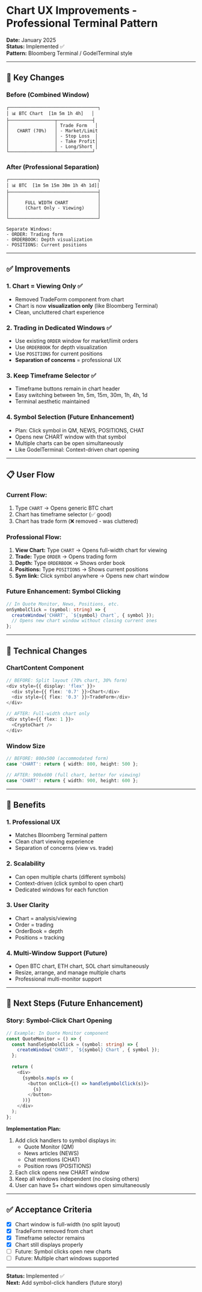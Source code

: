 # Chart UX Improvements - Professional Terminal Pattern

**Date:** January 2025  
**Status:** Implemented ✅  
**Pattern:** Bloomberg Terminal / GodelTerminal style

---

## 🎯 Key Changes

### **Before (Combined Window)**
```
┌─────────────────────────────────┐
│ 📊 BTC Chart  [1m 5m 1h 4h]   │
├─────────────────┬─────────────┤
│                 │ Trade Form   │
│   CHART (70%)   │ - Market/Limit
│                 │ - Stop Loss  │
│                 │ - Take Profit│
│                 │ - Long/Short │
└─────────────────┴─────────────┘
```

### **After (Professional Separation)**
```
┌─────────────────────────────────┐
│ 📊 BTC  [1m 5m 15m 30m 1h 4h 1d]│
├─────────────────────────────────┤
│                                 │
│      FULL WIDTH CHART           │
│      (Chart Only - Viewing)     │
│                                 │
└─────────────────────────────────┘

Separate Windows:
- ORDER: Trading form
- ORDERBOOK: Depth visualization  
- POSITIONS: Current positions
```

---

## ✅ Improvements

### 1. **Chart = Viewing Only** ✅
- Removed TradeForm component from chart
- Chart is now **visualization only** (like Bloomberg Terminal)
- Clean, uncluttered chart experience

### 2. **Trading in Dedicated Windows** ✅
- Use existing `ORDER` window for market/limit orders
- Use `ORDERBOOK` for depth visualization
- Use `POSITIONS` for current positions
- **Separation of concerns** = professional UX

### 3. **Keep Timeframe Selector** ✅
- Timeframe buttons remain in chart header
- Easy switching between 1m, 5m, 15m, 30m, 1h, 4h, 1d
- Terminal aesthetic maintained

### 4. **Symbol Selection** (Future Enhancement)
- Plan: Click symbol in QM, NEWS, POSITIONS, CHAT
- Opens new CHART window with that symbol
- Multiple charts can be open simultaneously
- Like GodelTerminal: Context-driven chart opening

---

## 📋 User Flow

### **Current Flow:**
1. Type `CHART` → Opens generic BTC chart
2. Chart has timeframe selector (✅ good)
3. Chart has trade form (❌ removed - was cluttered)

### **Professional Flow:**
1. **View Chart:** Type `CHART` → Opens full-width chart for viewing
2. **Trade:** Type `ORDER` → Opens trading form
3. **Depth:** Type `ORDERBOOK` → Shows order book
4. **Positions:** Type `POSITIONS` → Shows current positions
5. **Sym link:** Click symbol anywhere → Opens new chart window

### **Future Enhancement: Symbol Clicking**
```typescript
// In Quote Monitor, News, Positions, etc.
onSymbolClick = (symbol: string) => {
  createWindow('CHART', `${symbol} Chart`, { symbol });
  // Opens new chart window without closing current ones
};
```

---

## 🔧 Technical Changes

### ChartContent Component
```typescript
// BEFORE: Split layout (70% chart, 30% form)
<div style={{ display: 'flex' }}>
  <div style={{ flex: '0.7' }}>Chart</div>
  <div style={{ flex: '0.3' }}>TradeForm</div>
</div>

// AFTER: Full-width chart only
<div style={{ flex: 1 }}>
  <CryptoChart />
</div>
```

### Window Size
```typescript
// BEFORE: 800x500 (accommodated form)
case 'CHART': return { width: 800, height: 500 };

// AFTER: 900x600 (full chart, better for viewing)
case 'CHART': return { width: 900, height: 600 };
```

---

## 🎯 Benefits

### 1. **Professional UX**
- Matches Bloomberg Terminal pattern
- Clean chart viewing experience
- Separation of concerns (view vs. trade)

### 2. **Scalability**
- Can open multiple charts (different symbols)
- Context-driven (click symbol to open chart)
- Dedicated windows for each function

### 3. **User Clarity**
- Chart = analysis/viewing
- Order = trading
- OrderBook = depth
- Positions = tracking

### 4. **Multi-Window Support** (Future)
- Open BTC chart, ETH chart, SOL chart simultaneously
- Resize, arrange, and manage multiple charts
- Professional multi-monitor support

---

## 🚀 Next Steps (Future Enhancement)

### Story: Symbol-Click Chart Opening
```typescript
// Example: In Quote Monitor component
const QuoteMonitor = () => {
  const handleSymbolClick = (symbol: string) => {
    createWindow('CHART', `${symbol} Chart`, { symbol });
  };
  
  return (
    <div>
      {symbols.map(s => (
        <button onClick={() => handleSymbolClick(s)}>
          {s}
        </button>
      ))}
    </div>
  );
};
```

**Implementation Plan:**
1. Add click handlers to symbol displays in:
   - Quote Monitor (QM)
   - News articles (NEWS)
   - Chat mentions (CHAT)
   - Position rows (POSITIONS)
2. Each click opens new CHART window
3. Keep all windows independent (no closing others)
4. User can have 5+ chart windows open simultaneously

---

## ✅ Acceptance Criteria

- [x] Chart window is full-width (no split layout)
- [x] TradeForm removed from chart
- [x] Timeframe selector remains
- [x] Chart still displays properly
- [ ] Future: Symbol clicks open new charts
- [ ] Future: Multiple chart windows supported

---

**Status:** Implemented ✅  
**Next:** Add symbol-click handlers (future story)


